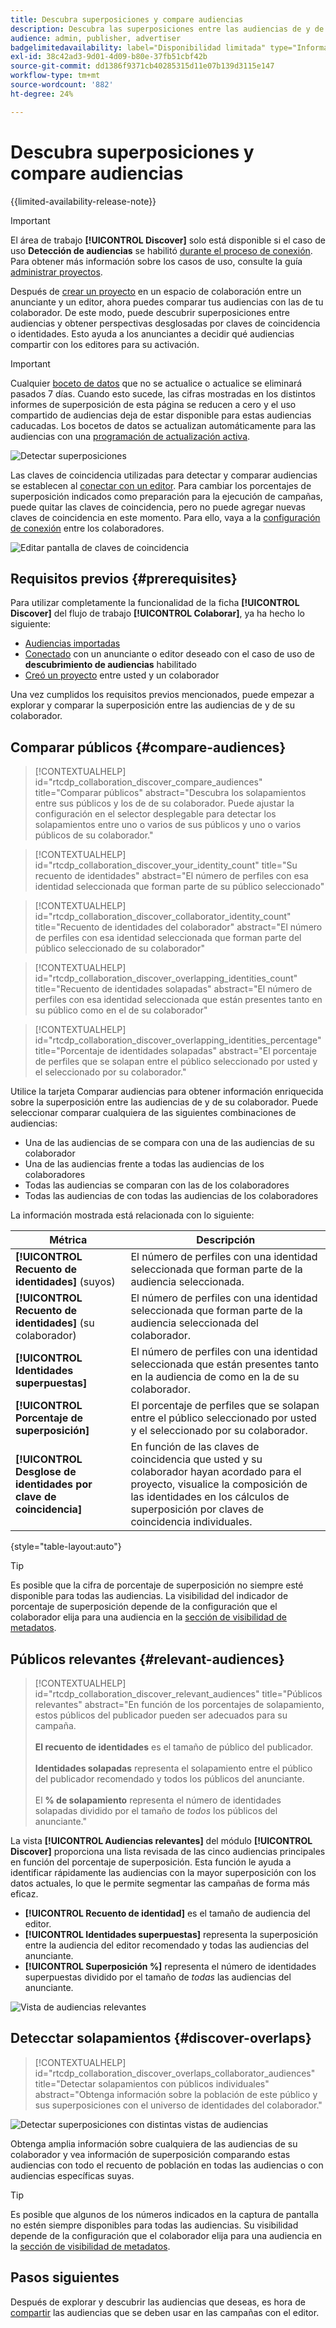 ```yaml
---
title: Descubra superposiciones y compare audiencias
description: Descubra las superposiciones entre las audiencias de y de sus colaboradores. Descubra las mejores audiencias para usar en sus campañas.
audience: admin, publisher, advertiser
badgelimitedavailability: label="Disponibilidad limitada" type="Informative" url="https://helpx.adobe.com/es/legal/product-descriptions/real-time-customer-data-platform-collaboration.html newtab=true"
exl-id: 38c42ad3-9d01-4d09-b80e-37fb51cbf42b
source-git-commit: dd1386f9371cb40285315d11e07b139d3115e147
workflow-type: tm+mt
source-wordcount: '882'
ht-degree: 24%

---
```


# Descubra superposiciones y compare audiencias

{{limited-availability-release-note}}

>[!IMPORTANT]
>
>El área de trabajo **[!UICONTROL Discover]** solo está disponible si el caso de uso **Detección de audiencias** se habilitó [durante el proceso de conexión](../connect/establishing-connections.md#connection-settings). Para obtener más información sobre los casos de uso, consulte la guía [administrar proyectos](./manage-projects.md#project-use-cases).

Después de [crear un proyecto](/help/guide/collaborate/manage-projects.md) en un espacio de colaboración entre un anunciante y un editor, ahora puedes comparar tus audiencias con las de tu colaborador. De este modo, puede descubrir superposiciones entre audiencias y obtener perspectivas desglosadas por claves de coincidencia o identidades. Esto ayuda a los anunciantes a decidir qué audiencias compartir con los editores para su activación.

>[!IMPORTANT]
>
>Cualquier [boceto de datos](/help/guide/glossary.md#sketches) que no se actualice o actualice se eliminará pasados 7 días. Cuando esto sucede, las cifras mostradas en los distintos informes de superposición de esta página se reducen a cero y el uso compartido de audiencias deja de estar disponible para estas audiencias caducadas. Los bocetos de datos se actualizan automáticamente para las audiencias con una [programación de actualización activa](/help/guide/setup/onboard-audiences.md#schedule).

![Detectar superposiciones](/help/assets/collaborate/discover-overlaps/discover-overlaps.png)

Las claves de coincidencia utilizadas para detectar y comparar audiencias se establecen al [conectar con un editor](/help/guide/connect/establishing-connections.md#connection-settings). Para cambiar los porcentajes de superposición indicados como preparación para la ejecución de campañas, puede quitar las claves de coincidencia, pero no puede agregar nuevas claves de coincidencia en este momento. Para ello, vaya a la [configuración de conexión](/help/guide/connect/establishing-connections.md#connection-settings) entre los colaboradores.

![Editar pantalla de claves de coincidencia](/help/assets/collaborate/discover-overlaps/edit-match-keys.png)

## Requisitos previos {#prerequisites}

Para utilizar completamente la funcionalidad de la ficha **[!UICONTROL Discover]** del flujo de trabajo **[!UICONTROL Colaborar]**, ya ha hecho lo siguiente:

* [Audiencias importadas](/help/guide/setup/onboard-audiences.md)
* [Conectado](/help/guide/connect/establishing-connections.md) con un anunciante o editor deseado con el caso de uso de **descubrimiento de audiencias** habilitado
* [Creó un proyecto](/help/guide/collaborate/manage-projects.md) entre usted y un colaborador

Una vez cumplidos los requisitos previos mencionados, puede empezar a explorar y comparar la superposición entre las audiencias de y de su colaborador.

## Comparar públicos {#compare-audiences}

>[!CONTEXTUALHELP]
>id="rtcdp_collaboration_discover_compare_audiences"
>title="Comparar públicos"
>abstract="Descubra los solapamientos entre sus públicos y los de de su colaborador. Puede ajustar la configuración en el selector desplegable para detectar los solapamientos entre uno o varios de sus públicos y uno o varios públicos de su colaborador."

>[!CONTEXTUALHELP]
>id="rtcdp_collaboration_discover_your_identity_count"
>title="Su recuento de identidades"
>abstract="El número de perfiles con esa identidad seleccionada que forman parte de su público seleccionado"

>[!CONTEXTUALHELP]
>id="rtcdp_collaboration_discover_collaborator_identity_count"
>title="Recuento de identidades del colaborador"
>abstract="El número de perfiles con esa identidad seleccionada que forman parte del público seleccionado de su colaborador"

>[!CONTEXTUALHELP]
>id="rtcdp_collaboration_discover_overlapping_identities_count"
>title="Recuento de identidades solapadas"
>abstract="El número de perfiles con esa identidad seleccionada que están presentes tanto en su público como en el de su colaborador"

>[!CONTEXTUALHELP]
>id="rtcdp_collaboration_discover_overlapping_identities_percentage"
>title="Porcentaje de identidades solapadas"
>abstract="El porcentaje de perfiles que se solapan entre el público seleccionado por usted y el seleccionado por su colaborador."

Utilice la tarjeta Comparar audiencias para obtener información enriquecida sobre la superposición entre las audiencias de y de su colaborador. Puede seleccionar comparar cualquiera de las siguientes combinaciones de audiencias:

* Una de las audiencias de se compara con una de las audiencias de su colaborador
* Una de las audiencias frente a todas las audiencias de los colaboradores
* Todas las audiencias se comparan con las de los colaboradores
* Todas las audiencias de con todas las audiencias de los colaboradores

La información mostrada está relacionada con lo siguiente:

| Métrica | Descripción |
|---------|----------|
| **[!UICONTROL Recuento de identidades]** (suyos) | El número de perfiles con una identidad seleccionada que forman parte de la audiencia seleccionada. |
| **[!UICONTROL Recuento de identidades]** (su colaborador) | El número de perfiles con una identidad seleccionada que forman parte de la audiencia seleccionada del colaborador. |
| **[!UICONTROL Identidades superpuestas]** | El número de perfiles con una identidad seleccionada que están presentes tanto en la audiencia de como en la de su colaborador. |
| **[!UICONTROL Porcentaje de superposición]** | El porcentaje de perfiles que se solapan entre el público seleccionado por usted y el seleccionado por su colaborador. |
| **[!UICONTROL Desglose de identidades por clave de coincidencia]** | En función de las claves de coincidencia que usted y su colaborador hayan acordado para el proyecto, visualice la composición de las identidades en los cálculos de superposición por claves de coincidencia individuales. |

{style="table-layout:auto"}

>[!TIP]
>
>Es posible que la cifra de porcentaje de superposición no siempre esté disponible para todas las audiencias. La visibilidad del indicador de porcentaje de superposición depende de la configuración que el colaborador elija para una audiencia en la [sección de visibilidad de metadatos](/help/guide/setup/onboard-audiences.md#metadata-visibility).

## Públicos relevantes {#relevant-audiences}

>[!CONTEXTUALHELP]
>id="rtcdp_collaboration_discover_relevant_audiences"
>title="Públicos relevantes"
>abstract="En función de los porcentajes de solapamiento, estos públicos del publicador pueden ser adecuados para su campaña. <br><br> <b>El recuento de identidades</b> es el tamaño de público del publicador. <br><br> <b>Identidades solapadas</b> representa el solapamiento entre el público del publicador recomendado y todos los públicos del anunciante. <br><br> El <b>% de solapamiento</b> representa el número de identidades solapadas dividido por el tamaño de <i>todos</i> los públicos del anunciante."

La vista **[!UICONTROL Audiencias relevantes]** del módulo **[!UICONTROL Discover]** proporciona una lista revisada de las cinco audiencias principales en función del porcentaje de superposición. Esta función le ayuda a identificar rápidamente las audiencias con la mayor superposición con los datos actuales, lo que le permite segmentar las campañas de forma más eficaz.

* **[!UICONTROL Recuento de identidad]** es el tamaño de audiencia del editor.
* **[!UICONTROL Identidades superpuestas]** representa la superposición entre la audiencia del editor recomendado y todas las audiencias del anunciante.
* **[!UICONTROL Superposición %]** representa el número de identidades superpuestas dividido por el tamaño de *todas* las audiencias del anunciante.

![Vista de audiencias relevantes](/help/assets/collaborate/discover-overlaps/relevant-audiences-highlighted.png)

## Detecctar solapamientos {#discover-overlaps}

>[!CONTEXTUALHELP]
>id="rtcdp_collaboration_discover_overlaps_collaborator_audiences"
>title="Detectar solapamientos con públicos individuales"
>abstract="Obtenga información sobre la población de este público y sus superposiciones con el universo de identidades del colaborador."

![Detectar superposiciones con distintas vistas de audiencias](/help/assets/collaborate/discover-overlaps/discover-overlaps-cards-view.png)

Obtenga amplia información sobre cualquiera de las audiencias de su colaborador y vea información de superposición comparando estas audiencias con todo el recuento de población en todas las audiencias o con audiencias específicas suyas.

>[!TIP]
>
>Es posible que algunos de los números indicados en la captura de pantalla no estén siempre disponibles para todas las audiencias. Su visibilidad depende de la configuración que el colaborador elija para una audiencia en la [sección de visibilidad de metadatos](/help/guide/setup/onboard-audiences.md#metadata-visibility).

## Pasos siguientes

Después de explorar y descubrir las audiencias que deseas, es hora de [compartir](/help/guide/collaborate/share.md) las audiencias que se deben usar en las campañas con el editor.
